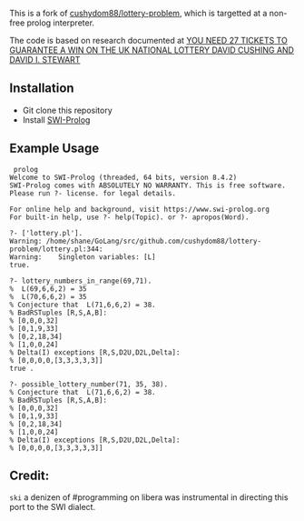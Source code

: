 This is a fork of [cushydom88/lottery-problem](https://github.com/cushydom88/lottery-problem), which is targetted at a non-free prolog interpreter.

The code is based on research documented at [YOU NEED 27 TICKETS TO GUARANTEE A WIN ON THE UK
NATIONAL LOTTERY
DAVID CUSHING AND DAVID I. STEWART](https://arxiv.org/pdf/2307.12430.pdf)

## Installation
* Git clone this repository
* Install [SWI-Prolog](https://www.swi-prolog.org/)

## Example Usage
```
 prolog
Welcome to SWI-Prolog (threaded, 64 bits, version 8.4.2)
SWI-Prolog comes with ABSOLUTELY NO WARRANTY. This is free software.
Please run ?- license. for legal details.

For online help and background, visit https://www.swi-prolog.org
For built-in help, use ?- help(Topic). or ?- apropos(Word).

?- ['lottery.pl'].
Warning: /home/shane/GoLang/src/github.com/cushydom88/lottery-problem/lottery.pl:344:
Warning:    Singleton variables: [L]
true.

?- lottery_numbers_in_range(69,71).
%  L(69,6,6,2) = 35
%  L(70,6,6,2) = 35
% Conjecture that  L(71,6,6,2) = 38.
% BadRSTuples [R,S,A,B]:
% [0,0,0,32]
% [0,1,9,33]
% [0,2,18,34]
% [1,0,0,24]
% Delta(I) exceptions [R,S,D2U,D2L,Delta]:
% [0,0,0,0,[3,3,3,3,3]]
true .

?- possible_lottery_number(71, 35, 38).
% Conjecture that  L(71,6,6,2) = 38.
% BadRSTuples [R,S,A,B]:
% [0,0,0,32]
% [0,1,9,33]
% [0,2,18,34]
% [1,0,0,24]
% Delta(I) exceptions [R,S,D2U,D2L,Delta]:
% [0,0,0,0,[3,3,3,3,3]]
```

## Credit:
`ski` a denizen of #programming on libera was instrumental in directing this port to the SWI dialect.
